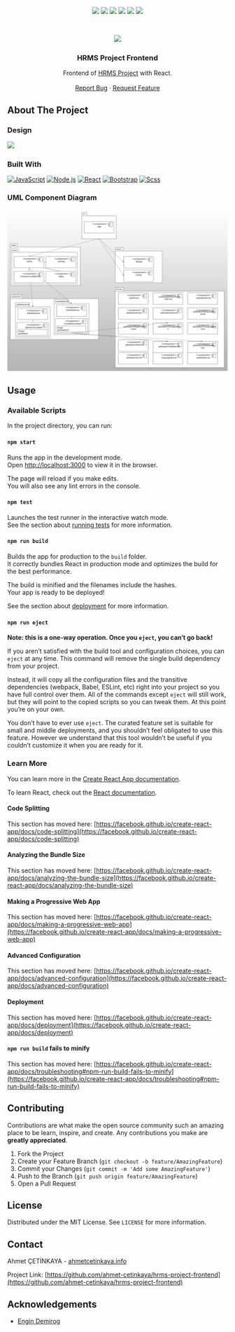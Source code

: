 <p align="center">
  <a href="https://github.com/ahmet-cetinkaya/hrms-project-frontend/graphs/contributors"><img src="https://img.shields.io/github/contributors/ahmet-cetinkaya/hrms-project-frontend.svg?style=for-the-badge"></a>
  <a href="https://github.com/ahmet-cetinkaya/hrms-project-frontend/network/members"><img src="https://img.shields.io/github/forks/ahmet-cetinkaya/hrms-project-frontend.svg?style=for-the-badge"></a>
  <a href="https://github.com/ahmet-cetinkaya/hrms-project-frontend/stargazers"><img src="https://img.shields.io/github/stars/ahmet-cetinkaya/hrms-project-frontend.svg?style=for-the-badge"></a>
  <a href="https://github.com/ahmet-cetinkaya/hrms-project-frontend/issues"><img src="https://img.shields.io/github/issues/ahmet-cetinkaya/hrms-project-frontend.svg?style=for-the-badge"></a>
  <a href="https://github.com/ahmet-cetinkaya/hrms-project-frontend/blob/master/LICENSE"><img src="https://img.shields.io/github/license/ahmet-cetinkaya/hrms-project-frontend.svg?style=for-the-badge"></a>
  <a href="https://linkedin.com/in/ahmet-cetinkaya"><img src="https://img.shields.io/badge/-LinkedIn-black.svg?style=for-the-badge&logo=linkedin&colorB=555"></a>
</p>
<br />

<p align="center">
  <a href="https://github.com/ahmet-cetinkaya/hrms-project-frontend"><img src="https://user-images.githubusercontent.com/53148314/117860940-8a011800-b299-11eb-82ee-54fa0c7a9c3a.png" height="125"></a>
  <h3 align="center">HRMS Project Frontend</h3>
  <p align="center">
    Frontend of <a href="https://github.com/ahmet-cetinkaya/hrms-project-frontend">HRMS Project</a> with React.
    <br />
    <br />
    <a href="https://github.com/ahmet-cetinkaya/hrms-project-frontend/issues">Report Bug</a>
    ·
    <a href="https://github.com/ahmet-cetinkaya/hrms-project-frontend/issues">Request Feature</a>
  </p>
</p>

## About The Project

### Design

![](https://user-images.githubusercontent.com/53148314/121096931-cfaef300-c7fb-11eb-8f39-eeee9dc5810e.png)

### Built With

[![JavaScript](https://img.shields.io/badge/JavaScript-F7DF1E?style=for-the-badge&logo=javascript&logoColor=black)]()
[![Node.js](https://img.shields.io/badge/Node.js-43853D?style=for-the-badge&logo=node-dot-js&logoColor=white)](https://nodejs.org/)
[![React](https://img.shields.io/badge/React-20232A?style=for-the-badge&logo=react&logoColor=61DAFB)](https://tr.reactjs.org/)
[![Bootstrap](https://img.shields.io/badge/Bootstrap-563D7C?style=for-the-badge&logo=bootstrap&logoColor=white)](https://getbootstrap.com/)
[![Scss](https://img.shields.io/badge/Scss-CC6699?style=for-the-badge&logo=sass&logoColor=white)](https://sass-lang.com/)

### UML Component Diagram

![UML Component Diagram](./UMLComponentDiagram.svg)

## Usage

### Available Scripts

In the project directory, you can run:

#### `npm start`

Runs the app in the development mode.\
Open [http://localhost:3000](http://localhost:3000) to view it in the browser.

The page will reload if you make edits.\
You will also see any lint errors in the console.

#### `npm test`

Launches the test runner in the interactive watch mode.\
See the section about [running tests](https://facebook.github.io/create-react-app/docs/running-tests) for more information.

#### `npm run build`

Builds the app for production to the `build` folder.\
It correctly bundles React in production mode and optimizes the build for the best performance.

The build is minified and the filenames include the hashes.\
Your app is ready to be deployed!

See the section about [deployment](https://facebook.github.io/create-react-app/docs/deployment) for more information.

#### `npm run eject`

**Note: this is a one-way operation. Once you `eject`, you can’t go back!**

If you aren’t satisfied with the build tool and configuration choices, you can `eject` at any time. This command will remove the single build dependency from your project.

Instead, it will copy all the configuration files and the transitive dependencies (webpack, Babel, ESLint, etc) right into your project so you have full control over them. All of the commands except `eject` will still work, but they will point to the copied scripts so you can tweak them. At this point you’re on your own.

You don’t have to ever use `eject`. The curated feature set is suitable for small and middle deployments, and you shouldn’t feel obligated to use this feature. However we understand that this tool wouldn’t be useful if you couldn’t customize it when you are ready for it.

### Learn More

You can learn more in the [Create React App documentation](https://facebook.github.io/create-react-app/docs/getting-started).

To learn React, check out the [React documentation](https://reactjs.org/).

#### Code Splitting

This section has moved here: [https://facebook.github.io/create-react-app/docs/code-splitting](https://facebook.github.io/create-react-app/docs/code-splitting)

#### Analyzing the Bundle Size

This section has moved here: [https://facebook.github.io/create-react-app/docs/analyzing-the-bundle-size](https://facebook.github.io/create-react-app/docs/analyzing-the-bundle-size)

#### Making a Progressive Web App

This section has moved here: [https://facebook.github.io/create-react-app/docs/making-a-progressive-web-app](https://facebook.github.io/create-react-app/docs/making-a-progressive-web-app)

#### Advanced Configuration

This section has moved here: [https://facebook.github.io/create-react-app/docs/advanced-configuration](https://facebook.github.io/create-react-app/docs/advanced-configuration)

#### Deployment

This section has moved here: [https://facebook.github.io/create-react-app/docs/deployment](https://facebook.github.io/create-react-app/docs/deployment)

#### `npm run build` fails to minify

This section has moved here: [https://facebook.github.io/create-react-app/docs/troubleshooting#npm-run-build-fails-to-minify](https://facebook.github.io/create-react-app/docs/troubleshooting#npm-run-build-fails-to-minify)

## Contributing

Contributions are what make the open source community such an amazing place to be learn, inspire, and create. Any contributions you make are **greatly appreciated**.

1. Fork the Project
2. Create your Feature Branch (`git checkout -b feature/AmazingFeature`)
3. Commit your Changes (`git commit -m 'Add some AmazingFeature'`)
4. Push to the Branch (`git push origin feature/AmazingFeature`)
5. Open a Pull Request

## License

Distributed under the MIT License. See `LICENSE` for more information.

## Contact

Ahmet ÇETİNKAYA - [ahmetcetinkaya.info](https://ahmetcetinkaya.info/)

Project Link: [https://github.com/ahmet-cetinkaya/hrms-project-frontend](https://github.com/ahmet-cetinkaya/hrms-project-frontend)

## Acknowledgements

- [Engin Demirog](https://www.linkedin.com/in/engindemirog)
